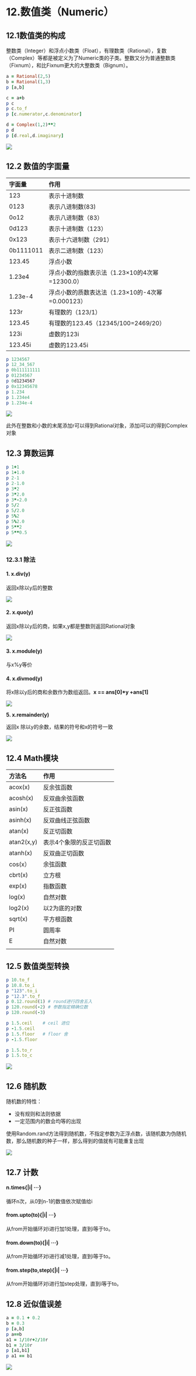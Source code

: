 # 12.数值类（Numeric）

## 12.1数值类的构成

整数类（Integer）和浮点小数类（Float），有理数类（Rational），复数（Complex）等都是被定义为了Numeric类的子类。整数又分为普通整数类（Fixnum），和比Fixnum更大的大整数类（Bignum）。

```ruby
a = Rational(2,5)
b = Rational(1,3)
p [a,b]

c = a+b 
p c
p c.to_f
p [c.numerator,c.denominator]

d = Complex(1,2)**2
p d
p [d.real,d.imaginary]
```

![](../.gitbook/assets/image%20%28200%29.png)

## 12.2 数值的字面量

| 字面量 | 作用 |
| :--- | :--- |
| 123 | 表示十进制数 |
| 0123 | 表示八进制数\(83\) |
| 0o12 | 表示八进制数（83） |
| 0d123 | 表示十进制数（123） |
| 0x123 | 表示十六进制数（291） |
| 0b1111011 | 表示二进制数（123） |
| 123.45 | 浮点小数 |
| 1.23e4 | 浮点小数的指数表示法（1.23×10的4次幂=12300.0） |
| 1.23e-4 | 浮点小数的质数表达法（1.23×10的-4次幂=0.000123） |
| 123r | 有理数的（123/1） |
| 123.45 | 有理数的123.45（12345/100=2469/20） |
| 123i | 虚数的123i |
| 123.45i | 虚数的123.45i |

```ruby
p 1234567
p 12_34_567
p 0b111111111
p 01234567
p 0d1234567
p 0x12345678
p 1.234
p 1.234e4
p 1.234e-4
```

![](../.gitbook/assets/image%20%2887%29.png)

此外在整数和小数的末尾添加r可以得到Rational对象，添加i可以的得到Complex对象

## 12.3 算数运算

```ruby
p 1+1
p 1+1.0
p 2-1
p 2-1.0
p 3*2
p 3*2.0
p 3*-2.0
p 5/2
p 5/2.0
p 5%2
p 5%2.0
p 5**2
p 5**0.5
```

![](../.gitbook/assets/image%20%2847%29.png)

### 12.3.1 除法

#### 1. x.div\(y\)

返回x除以y后的整数

![](../.gitbook/assets/image%20%2874%29.png)

#### 2. x.quo\(y\)

返回x除以y后的商，如果x,y都是整数则返回Rational对象

![](../.gitbook/assets/image%20%2845%29.png)

#### 3. x.module\(y\)

与x%y等价

#### 4. x.divmod\(y\)

将x除以y后的商和余数作为数组返回。**x == ans\[0\]\*y +ans\[1\]**

![](../.gitbook/assets/image%20%2813%29.png)

**5. x.remainder\(y\)**

返回x 除以y的余数，结果的符号和x的符号一致

![](../.gitbook/assets/image%20%2825%29.png)

## 12.4 Math模块

| 方法名 | 作用 |
| :--- | :--- |
| acox\(x\) | 反余弦函数 |
| acosh\(x\) | 反双曲余弦函数 |
| asin\(x\) | 反正弦函数 |
| asinh\(x\) | 反双曲线正弦函数 |
| atan\(x\) | 反正切函数 |
| atan2\(x,y\) | 表示4个象限的反正切函数 |
| atanh\(x\) | 反双曲正切函数 |
| cos\(x） | 余弦函数 |
| cbrt\(x\) | 立方根 |
| exp\(x\) | 指数函数 |
| log\(x\) | 自然对数 |
| log2\(x\) | 以2为底的对数 |
| sqrt\(x\) | 平方根函数 |
| PI | 圆周率 |
| E | 自然对数 |
|  |  |

## 12.5 数值类型转换

```ruby
p 10.to_f
p 10.8.to_i
p "123".to_i
p "12.3".to_f
p 0.12.round(1) # round进行四舍五入
p 120.round(-2) # 参数指定精确位数
p 120.round(-3)

p 1.5.ceil    # ceil 进位
p -1.5.ceil
p 1.5.floor	  # floor 舍
p -1.5.floor

p 1.5.to_r
p 1.5.to_c
```

![](../.gitbook/assets/image%20%28128%29.png)

## 12.6 随机数

随机数的特性：

* 没有规则和法则依据
* 一定范围内的数会均等的出现

使用Random.rand方法得到随机数，不指定参数为正浮点数，该随机数为伪随机数，那么随机数的种子一样，那么得到的值就有可能重复出现

![](../.gitbook/assets/image%20%28149%29.png)

## 12.7 计数

#### n.times{\|i\| ···}

循环n次，从0到n-1的数值依次赋值给i

#### from.upto\(to\){\|i\| ···}

从from开始循环对i进行加1处理，直到i等于to。

#### from.down\(to\){\|i\| ···}

从from开始循环对i进行减1处理，直到i等于to。

#### from.step\(to,step\){\|i\| ···}

从from开始循环对i进行加step处理，直到i等于to。

## 12.8 近似值误差

```ruby
a = 0.1 + 0.2
b = 0.3
p [a,b]
p a==b
a1 = 1/10r+2/10r
b1 = 3/10r
p [a1,b1]
p a1 == b1
```

![](../.gitbook/assets/image%20%2820%29.png)

